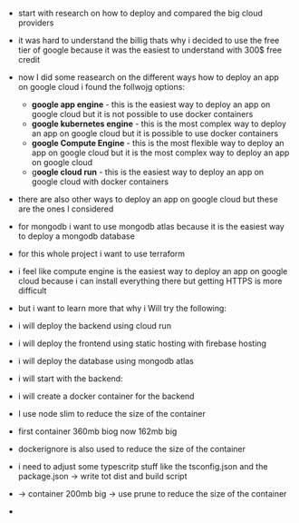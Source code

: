 - start with research on how to deploy and compared the big cloud providers
- it was hard to understand the billig thats why i decided to use the free tier of google because it was the easiest to understand with 300$ free credit
- now I did some reasearch on the different ways how to deploy an app on google cloud i found the follwojg options:
  - **google app engine** - this is the easiest way to deploy an app on google cloud but it is not possible to use docker containers
  - **google kubernetes engine** - this is the most complex way to deploy an app on google cloud but it is possible to use docker containers
  - **google Compute Engine** - this is the most flexible way to deploy an app on google cloud but it is the most complex way to deploy an app on google cloud
  - g**oogle cloud run** - this is the easiest way to deploy an app on google cloud with docker containers
- there are also other ways to deploy an app on google cloud but these are the ones I considered
- for mongodb i want to use mongodb atlas because it is the easiest way to deploy a mongodb database
- for this whole project i want to use terraform

- i feel like compute engine is the easiest way to deploy an app on google cloud because i can install everything there but getting HTTPS is more difficult
- but i want to learn more that why i Will try the following:
- i will deploy the backend using cloud run
- i will deploy the frontend using static hosting with firebase hosting
- i will deploy the database using mongodb atlas

- i will start with the backend:
- i will create a docker container for the backend
- I use node slim to reduce the size of the container
- first container 360mb biog now 162mb big
- dockerignore is also used to reduce the size of the container
- i need to adjust some typescritp stuff like the tsconfig.json and the package.json -> write tot dist and build script
- -> container 200mb big -> use prune to reduce the size of the container
- 
